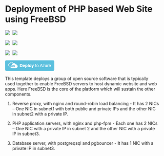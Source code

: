 # Deployment of PHP based Web Site using FreeBSD

<IMG SRC="https://azbotstorage.blob.core.windows.net/badges/php-pgsql-freebsd-setup/PublicLastTestDate.svg" />&nbsp;
<IMG SRC="https://azbotstorage.blob.core.windows.net/badges/php-pgsql-freebsd-setup/PublicDeployment.svg" />&nbsp;

<IMG SRC="https://azbotstorage.blob.core.windows.net/badges/php-pgsql-freebsd-setup/FairfaxLastTestDate.svg" />&nbsp;
<IMG SRC="https://azbotstorage.blob.core.windows.net/badges/php-pgsql-freebsd-setup/FairfaxDeployment.svg" />&nbsp;

<IMG SRC="https://azbotstorage.blob.core.windows.net/badges/php-pgsql-freebsd-setup/BestPracticeResult.svg" />&nbsp;
<IMG SRC="https://azbotstorage.blob.core.windows.net/badges/php-pgsql-freebsd-setup/CredScanResult.svg" />&nbsp;

<a href="https://portal.azure.com/#create/Microsoft.Template/uri/https%3A%2F%2Fraw.githubusercontent.com%2FAzure%2Fazure-quickstart-templates%2Fmaster%2Fphp_pgsql-freebsd-setup%2Fazuredeploy.json" target="_blank">
    <img src="https://raw.githubusercontent.com/Azure/azure-quickstart-templates/master/1-CONTRIBUTION-GUIDE/images/deploytoazure.png"/>
</a>
<a href="http://armviz.io/#/?load=https%3A%2F%2Fraw.githubusercontent.com%2FAzure%2Fazure-quickstart-templates%2Fmaster%2Fphp_pgsql-freebsd-setup%2Fazuredeploy.json" target="_blank"></a>

This template deploys a group of open source software that is typically used together to enable FreeBSD servers to host dynamic website and web apps. Here FreeBSD is the core of the platform which will sustain the other components. 

1.	Reverse proxy, with nginx and round-robin load balancing - It has 2 NICs – One NIC in subnet1 with both public and private IPs and the other NIC in subnet2 with a private IP. 

2.	PHP application servers, with nginx and php-fpm - Each one has 2 NICs – One NIC with a private IP in subnet 2 and the other NIC with a private IP in subnet3. 

3.	Database server, with postgreqsql and pgbouncer - It has 1 NIC with a private IP in subnet3.

